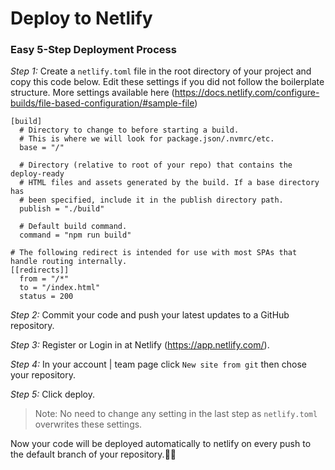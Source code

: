 # Deploy to Netlify

### Easy 5-Step Deployment Process

_Step 1:_ Create a `netlify.toml` file in the root directory of your project and copy this code below. Edit these settings if you did not follow the boilerplate structure. More settings available here (https://docs.netlify.com/configure-builds/file-based-configuration/#sample-file)

```
[build]
  # Directory to change to before starting a build.
  # This is where we will look for package.json/.nvmrc/etc.
  base = "/"

  # Directory (relative to root of your repo) that contains the deploy-ready
  # HTML files and assets generated by the build. If a base directory has
  # been specified, include it in the publish directory path.
  publish = "./build"

  # Default build command.
  command = "npm run build"

# The following redirect is intended for use with most SPAs that handle routing internally.
[[redirects]]
  from = "/*"
  to = "/index.html"
  status = 200
```

_Step 2:_ Commit your code and push your latest updates to a GitHub repository.

_Step 3:_ Register or Login in at Netlify (https://app.netlify.com/).

_Step 4:_ In your account | team page click `New site from git` then chose your repository.

_Step 5:_ Click deploy.


> Note: No need to change any setting in the last step as `netlify.toml` overwrites these settings.

Now your code will be deployed automatically to netlify on every push to the default branch of your repository.🥳🥳
